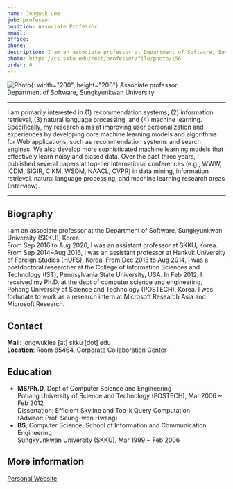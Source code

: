 ```yaml
---
name: Jongwuk Lee
job: professor
position: Associate Professor
email:
office:
phone:
description: I am an associate professor at Department of Software, Sungkyunkwan University (SKKU), Korea.
photo: https://cs.skku.edu/rest/professor/file/photo/156
order: 0
---
```


![Photo](https://cs.skku.edu/rest/professor/file/photo/156){: width="200", height="200"}
Associate professor<br>Department of Software, Sungkyunkwan University
<hr />
I am primarily interested in (1) recommendation systems, (2) information retrieval, (3) natural language processing, and (4) machine learning. Specifically, my research aims at improving user personalization and experiences by developing core machine learning models and algorithms for Web applications, such as recommendation systems and search engines. We also develop more sophisticated machine learning models that effectively learn noisy and biased data. Over the past three years, I published several papers at top-tier international conferences (e.g., WWW, ICDM, SIGIR, CIKM, WSDM, NAACL, CVPR) in data mining, information retrieval, natural language processing, and machine learning research areas (Interview).

<hr />

## Biography
I am an associate professor at the Department of Software, Sungkyunkwan University (SKKU), Korea.<br>From Sep 2016 to Aug 2020, I was an assistant professor at SKKU, Korea. From Sep 2014~Aug 2016, I was an assistant professor at Hankuk University of Foreign Studies (HUFS), Korea. From Dec 2013 to Aug 2014, I was a postdoctoral researcher at the College of Information Sciences and Technology (IST), Pennsylvania State University, USA. In Feb 2012, I received my Ph.D. at the dept of computer science and engineering, Pohang University of Science and Technology (POSTECH), Korea. I was fortunate to work as a research intern at Microsoft Research Asia and Microsoft Research.

## Contact
**Mail**: jongwuklee [at] skku [dot] edu<br>
**Location**: Room 85464, Corporate Collaboration Center

## Education
- **MS/Ph.D**, Dept of Computer Science and Engineering<br>
Pohang University of Science and Technology (POSTECH), Mar 2006 ~ Feb 2012<br>
Dissertation: Efficient Skyline and Top-k Query Computation<br>
(Advisor: Prof. Seung-won Hwang)
- **BS**, Computer Science, School of Information and Communication Engineering<br>
Sungkyunkwan University (SKKU), Mar 1999 ~ Feb 2006

## More information
[Personal Website](https://jongwuklee.weebly.com/)
